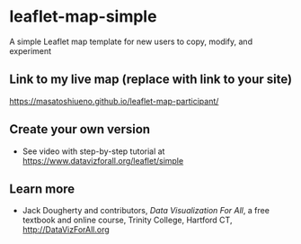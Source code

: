 # leaflet-map-simple
A simple Leaflet map template for new users to copy, modify, and experiment

## Link to my live map (replace with link to your site)
https://masatoshiueno.github.io/leaflet-map-participant/

## Create your own version
- See video with step-by-step tutorial at https://www.datavizforall.org/leaflet/simple

## Learn more
- Jack Dougherty and contributors, *Data Visualization For All*, a free textbook and online course, Trinity College, Hartford CT, http://DataVizForAll.org
